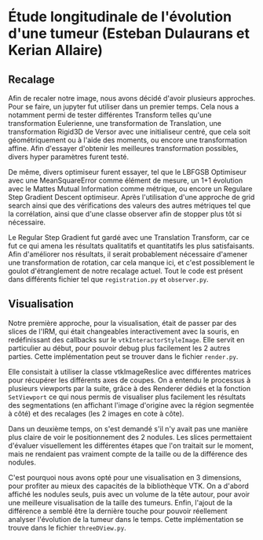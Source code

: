 # Étude longitudinale de l'évolution d'une tumeur (Esteban Dulaurans et Kerian Allaire)

## Recalage

Afin de recaler notre image, nous avons décidé d'avoir plusieurs approches. Pour
se faire, un jupyter fut utiliser dans un premier temps. Cela nous a notamment
permi de tester différentes Transform telles qu'une transformation Eulerienne,
une transformation de Translation, une transformation Rigid3D de Versor avec une
initialiseur centré, que cela soit géométriquement ou à l'aide des moments,
ou encore une transformation affine. Afin d'essayer d'obtenir les meilleures
transformation possibles, divers hyper paramètres furent testé.

De même, divers optimiseur furent essayer, tel que le LBFGSB Optimiseur avec une
MeanSquareError comme élément de mesure, un 1+1 évolution avec le Mattes Mutual
Information comme métrique, ou encore un Regulare Step Gradient Descent
optimiseur. Après l'utilisation d'une approche de grid search ainsi que des
vérifications des valeurs des autres métriques tel que la corrélation, ainsi que
d'une classe observer afin de stopper plus tôt si nécessaire.

Le Regular Step Gradient fut gardé avec une Translation Transform, car ce fut ce
qui amena les résultats qualitatifs et quantitatifs les plus satisfaisants.
Afin d'améliorer nos résultats, il serait probablement nécessaire d'amener une
transformation de rotation, car cela manque ici, et c'est possiblement le goulot
d'étranglement de notre recalage actuel. Tout le code est présent dans différents
fichier tel que `registration.py` et `observer.py`.

## Visualisation

Notre première approche, pour la visualisation, était de passer par des slices
de l'IRM, qui était changeables interactivement avec la souris, en redéfinissant
des callbacks sur le `vtkInteractorStyleImage`. Elle servit en particulier au
début, pour pouvoir debug plus facilement les 2 autres parties. Cette
implémentation peut se trouver dans le fichier `render.py`.

Elle consistait à utiliser la classe vtkImageReslice avec différentes matrices
pour récupérer les différents axes de coupes. On a entendu le processus à
plusieurs viewports par la suite, grâce à des Renderer dédiés et la fonction
`SetViewport` ce qui nous permis de visualiser plus facilement les résultats
des segmentations (en affichant l'image d'origine avec la région segmentée à
côté) et des recalages (les 2 images en cote à côte).

Dans un deuxième temps, on s'est demandé s'il n'y avait pas une manière plus
claire de voir le positionnement des 2 nodules. Les slices permettaient
d'évaluer visuellement les différentes étapes que l'on traitait sur le moment,
mais ne rendaient pas vraiment compte de la taille ou de la différence des
nodules.

C'est pourquoi nous avons opté pour une visualisation en 3 dimensions, pour
profiter au mieux des capacités de la bibliothèque VTK. On a d'abord affiché les
nodules seuls, puis avec un volume de la tête autour, pour avoir une meilleure
visualisation de la taille des tumeurs. Enfin, l'ajout de la différence a semblé
être la dernière touche pour pouvoir réellement analyser l'évolution de la tumeur
dans le temps. Cette implémentation se trouve dans le fichier `threeDView.py`.
